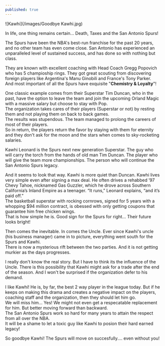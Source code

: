```yaml
---
published: true
---
```

![Kawhi](/images/Goodbye Kawhi.jpg)

In life, one thing remains certain... Death, Taxes and the San Antonio Spurs!   

The Spurs have been the NBA's best-run franchise for the past 20 years, and no other team has even come close. San Antonio has experienced an unparalleled level of sustained success, and has done so with nothing but class.

They are known with excellent coaching with Head Coach Gregg Popovich who has 5 champioship rings. They got great scouting from discovering foreign players like Argentina's Manu Ginobili and France's Tony Parker.   
And most important of all the Spurs have exquisite "**Chemistry & Loyalty**"!

One classic example comes from their Superstar Tim Duncan, who in the past, have the option to leave the team and join the upcoming Orland Magic with a massive salary but choose to stay with Pop.   
The organization takes cares of their players (Superstar or not) by resting them and not playing them on back to back games.   
The results was stupendous. The team managed to prolong the careers of most of their players.   
So in return, the players return the favor by staying with them for eternity and they don't ask for the moon and the stars when comes to sky-rocketing salaries.

Kawhi Leonard is the Spurs next new generation Superstar. The guy who will carry the torch from the hands of old man Tim Duncan. The player who will give the team more championships. The person who will continue the San Antonio Spurs legacy. 

And it seems to look that way. Kawhi is more quiet than Duncan. Kawhi lives very simple even after signing a max deal. He often drives a rehabbed ’97 Chevy Tahoe, nicknamed Gas Guzzler, which he drove across Southern California’s Inland Empire as a teenager. “It runs,” Leonard explains, “and it’s paid off.”   
The basketball superstar with rocking cornrows, signed for 5 years with a whopping $94 million contract, is obessed with only getting coupons that guarantee him free chicken wings.   
That is how simple he is. Good sign for the Spurs for right... Their future looks bright!

Then comes the inevitable. In comes the Uncle. Ever since Kawhi's uncle (his business manager) came in to picture, everything went south for the Spurs and Kawhi.   
There is now a mysterious rift between the two parties. And it is not getting murkier as the days progresses. 

I really don't know the real story. But I have to think its the influence of the Uncle. There is this possibility that Kawhi might ask for a trade after the end of the season. And I won't be surprised if the organization defer to his demand. 

I like Kawhi! He is, by far, the best 2 way player in the league today. But if he keeps on making this drama and creates a negative impact on the players, coaching staff and the organization, then they should let him go.   
We will miss him... Yes! We might not even get a respecatable replacement for him. But better moving forward than backward.   
The San Antonio Spurs work so hard for many years to attain the respect from all over the NBA.   
It will be a shame to let a toxic guy like Kawhi to posion their hard earned legacy!

So goodbye Kawhi! The Spurs will move on succesfully.... even without you!